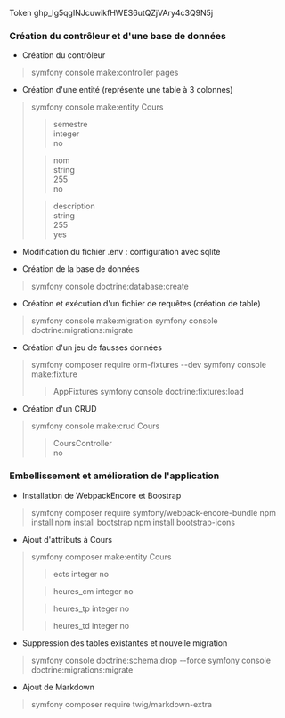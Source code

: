 Token
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
### Création du contrôleur et d'une base de données

- Création du contrôleur
> symfony console make:controller pages

- Création d'une entité (représente une table à 3 colonnes)
> symfony console make:entity Cours  
> > semestre  
> > integer  
> > no  
> 
> > nom  
> > string  
> > 255  
> > no
> 
> > description  
> > string  
> > 255  
> > yes

- Modification du fichier .env : configuration avec sqlite

- Création de la base de données
> symfony console doctrine:database:create

- Création et exécution d'un fichier de requêtes (création de table)
> symfony console make:migration
> symfony console doctrine:migrations:migrate

- Création d'un jeu de fausses données
> symfony composer require orm-fixtures --dev
> symfony console make:fixture
> > AppFixtures
> symfony console doctrine:fixtures:load

- Création d'un CRUD
> symfony console make:crud Cours
> > CoursController  
> > no

### Embellissement et amélioration de l'application

- Installation de WebpackEncore et Boostrap
> symfony composer require symfony/webpack-encore-bundle 
> npm install 
> npm install bootstrap
> npm install bootstrap-icons

- Ajout d'attributs à Cours
>  symfony composer make:entity Cours
> > ects
> > integer
> > no
> 
> > heures_cm
> > integer
> > no
>
> > heures_tp
> > integer
> > no
> 
> > heures_td
> > integer
> > no

- Suppression des tables existantes et nouvelle migration
> symfony console doctrine:schema:drop --force 
> symfony console doctrine:migrations:migrate

- Ajout de Markdown
> symfony composer require twig/markdown-extra

